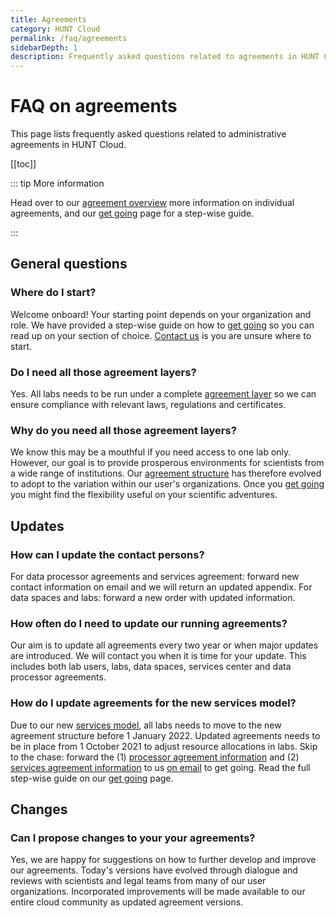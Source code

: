 ```yaml
---
title: Agreements
category: HUNT Cloud
permalink: /faq/agreements
sidebarDepth: 1
description: Frequently asked questions related to agreements in HUNT Cloud.
---
```


# FAQ on agreements

This page lists frequently asked questions related to administrative agreements in HUNT Cloud.

[[toc]]

::: tip More information

Head over to our [agreement overview](/agreements/overview/) more information on individual agreements, and our [get going](/agreements/get-going/) page for a step-wise guide.

::: 

## General questions

### Where do I start? 

Welcome onboard! Your starting point depends on your organization and role. We have provided a step-wise guide on how to [get going](/agreements/get-going/) so you can read up on your section of choice. [Contact us](/contact) is you are unsure where to start. 

### Do I need all those agreement layers? 

Yes. All labs needs to be run under a complete [agreement layer](/agreements/overview/#overview) so we can ensure compliance with relevant laws, regulations and certificates.

### Why do you need all those agreement layers? 

We know this may be a mouthful if you need access to one lab only. However, our goal is to provide prosperous environments for scientists from a wide range of institutions. Our [agreement structure](/agreements/overview/#overview) has therefore evolved to adopt to the variation within our user's organizations. Once you [get going](/agreements/get-going/) you might find the flexibility useful on your scientific adventures.



## Updates

### How can I update the contact persons? 

For data processor agreements and services agreement: forward new contact information on email and we will return an updated appendix. For data spaces and labs: forward a new order with updated information. 

### How often do I need to update our running agreements? 

Our aim is to update all agreements every two year or when major updates are introduced. We will contact you when it is time for your update. This includes both lab users, labs, data spaces, services center and data processor agreements.

### How do I update agreements for the new services model? 

Due to our new [services model](/services/services-model/), all labs needs to move to the new agreement structure before 1 January 2022. Updated agreements needs to be in place from 1 October 2021 to adjust resource allocations in labs. Skip to the chase: forward the (1) [processor agreement information](/agreements/get-going/#_6-forward-required-processor-agreement-information-to-hunt-cloud) and (2) [services agreement information](/agreements/get-going/#_2-forward-required-services-agreement-information-to-hunt-cloud) to us [on email](/contact) to get going. Read the full step-wise guide on our [get going](/agreements/get-going/) page.


## Changes

### Can I propose changes to your your agreements? 

Yes, we are happy for suggestions on how to further develop and improve our agreements.  Today's versions have evolved through dialogue and reviews with scientists and legal teams from many of our user organizations. Incorporated improvements will be made available to our entire cloud community as updated agreement versions.




